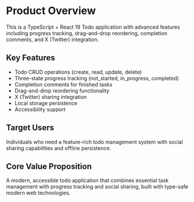 # Product Overview

This is a TypeScript + React 19 Todo application with advanced features including progress tracking, drag-and-drop reordering, completion comments, and X (Twitter) integration.

## Key Features

- Todo CRUD operations (create, read, update, delete)
- Three-state progress tracking (not_started, in_progress, completed)
- Completion comments for finished tasks
- Drag-and-drop reordering functionality
- X (Twitter) sharing integration
- Local storage persistence
- Accessibility support

## Target Users

Individuals who need a feature-rich todo management system with social sharing capabilities and offline persistence.

## Core Value Proposition

A modern, accessible todo application that combines essential task management with progress tracking and social sharing, built with type-safe modern web technologies.
